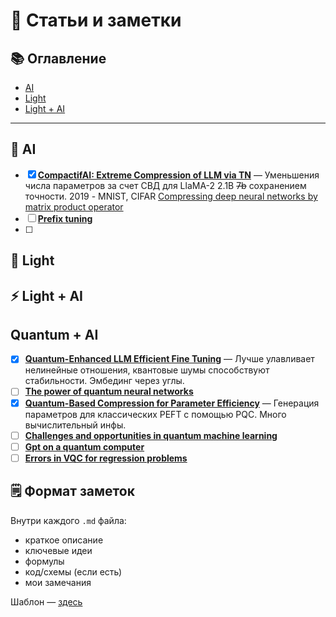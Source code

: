 # 🧠 Статьи и заметки

## 📚 Оглавление

- [AI](#-ai)
- [Light](#-light)
- [Light + AI](#-light--ai)

---

## 🧠 AI

- [x] **[CompactifAI: Extreme Compression of LLM via TN](ai/CompactifAI.md)** — Уменьшения числа параметров за счет СВД для LlaMA-2 2.1B ~~7b~~ сохранением точности. 2019 - MNIST, CIFAR [Compressing deep neural networks by matrix product operator](https://arxiv.org/pdf/1904.06194)
- [ ] **[Prefix tuning](ai/PT.md)**
- [ ] 
## 🔦 Light

## ⚡ Light + AI

## Quantum + AI

- [x] **[Quantum-Enhanced LLM Efficient Fine Tuning](quantum-ai/QuantumPEFT.md)** — Лучше улавливает нелинейные отношения, квантовые шумы способствуют стабильности. Эмбединг через углы.
- [ ] **[The power of quantum neural networks](quantum-ai/QNNpower.md)**
- [x] **[Quantum-Based Compression for Parameter Efficiency](quantum-ai/ParameterEff.md)** — Генерация параметров для классических PEFT с помощью PQC. Много вычислительный инфы.
- [ ] **[Challenges and opportunities in quantum machine learning](https://arxiv.org/pdf/2303.09491)**
- [ ] **[Gpt on a quantum computer](quantum-ai/QGPT.md)**
- [ ] **[Errors in VQC for regression problems](https://arxiv.org/pdf/2206.04804)**

## 🗒 Формат заметок

Внутри каждого `.md` файла:  

- краткое описание
- ключевые идеи
- формулы
- код/схемы (если есть)
- мои замечания

Шаблон — [здесь](TEMPLATE.md)
